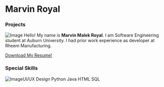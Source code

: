 # Marvin Royal

### Projects

![Image](https://github.com/marvinbell/marvinroyal/blob/master/Short%20Portfolio/DSC_0559.JPG) 
Hello! My name is **Marvin Malek Royal**. I am Software Engineering student at Auburn University. 
I had prior work experience as developer at Rheem Manufacturing.

[Download My Resume!](https://github.com/marvinbell/marvinroyal/raw/master/Short%20Portfolio/Resume%20-%20Marvin%20M.%20Bell%20August%202017.doc.pdf)

### Special Skills

![Image](ION_ALERT)UI/UX Design
Python
Java
HTML
SQL
